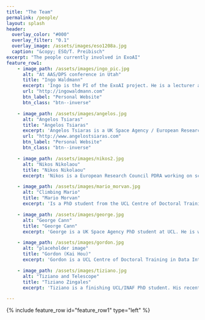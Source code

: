 ```yaml
---
title: "The Team"
permalink: /people/
layout: splash
header:
  overlay_color: "#000"
  overlay_filter: "0.1"
  overlay_image: /assets/images/eso1208a.jpg
  caption: "&copy; ESO/T. Preibisch"
excerpt: "The people currently involved in ExoAI"
feature_row1:
    - image_path: /assets/images/ingo_pic.jpg
      alt: "At AAS/DPS conference in Utah"
      title: "Ingo Waldmann"
      excerpt: 'Ingo is the PI of the ExoAI project. He is a lecturer at the University College London (UCL) and works on characterising extrasolar planets via studying their atmospheres. He is also heavily involved in the ESA-M4 Ariel space mission. '
      url: "http://ingowaldmann.com"
      btn_label: "Personal Website"
      btn_class: "btn--inverse"

    - image_path: /assets/images/angelos.jpg
      alt: "Angelos Tsiaras"
      title: "Angelos Tsiaras"
      excerpt: 'Angelos Tsiaras is a UK Space Agency / European Research Council PDRA working on data analysis in exoplanet characterisation. In particular Angelos is an expert in analysis of Hubble Space Telescope data as well as ground-based facilities.'
      url: "http://www.angelostsiaras.com"
      btn_label: "Personal Website"
      btn_class: "btn--inverse"

    - image_path: /assets/images/nikos2.jpg
      alt: "Nikos Nikolaou"
      title: "Nikos Nikolaou"
      excerpt: 'Nikos is a European Research Council PDRA working on scalable deep learning methods for exoplanet data analysis. His previous work focused on cost-sensitive learning, ensemble methods and information theory.'

    - image_path: /assets/images/mario_morvan.jpg
      alt: "Climbing Mario"
      title: "Mario Morvan"
      excerpt: 'Is a PhD student from the UCL Centre of Doctoral Training in Data Intensive Science. Mario is working on machine learning approaches to data analysis and data detrending in exoplanet observations.'  

    - image_path: /assets/images/george.jpg
      alt: "George Cann"
      title: "George Cann"
      excerpt: 'George is a UK Space Agency PhD student at UCL. He is working on characterising trace gases in the Martian atmosphere using atmospheric inverse retrievals.'

    - image_path: /assets/images/gordon.jpg
      alt: "placeholder image"
      title: "Gordon (Kai Hou)"
      excerpt: 'Gordon is a UCL Centre of Doctoral Training in Data Intensive Science PhD student working on machine learning in exoplanet data analysis, in particular with application to directly imaged planets. He is also an active developer of the TauREx atmospheric retrieval framework.'

    - image_path: /assets/images/tiziano.jpg
      alt: "Tiziano and Telescope"
      title: "Tiziano Zingales"
      excerpt: 'Tiziano is a finishing UCL/INAF PhD student. His recent project involved atmospheric retrievals of exoplanets using deep neural networks. In October 2018 he moved to work with Jeremy Leconte at the Observatoire de Bordeaux'

---
```


<!-- {% include feature_row id="intro" type="center" %} -->
{% include feature_row id="feature_row1" type="left" %}
<!-- {% include feature_row id="feature_row2" type="left" %}
{% include feature_row id="feature_row3" type="left" %} -->
